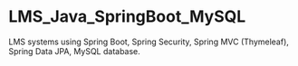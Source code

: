 # LMS_Java_SpringBoot_MySQL
LMS systems using Spring Boot, Spring Security, Spring MVC (Thymeleaf), Spring Data JPA, MySQL database.

